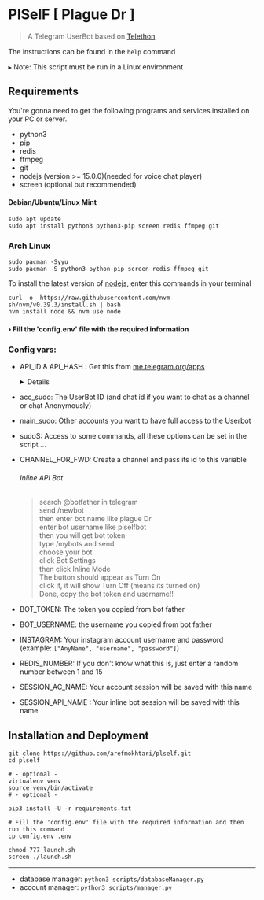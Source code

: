 
# PlSelF [ Plague Dr ]

> A Telegram UserBot based on [Telethon](https://github.com/LonamiWebs/Telethon)

 The instructions can be found in the `help` command

▸ Note: This script must be run in a Linux environment


## Requirements

You're gonna need to get the following programs and services installed on your PC or server.

* python3
* pip
* redis
* ffmpeg
* git
* nodejs (version >= 15.0.0)(needed for voice chat player)
* screen (optional but recommended)


#### Debian/Ubuntu/Linux Mint
```
sudo apt update
sudo apt install python3 python3-pip screen redis ffmpeg git
```

### Arch Linux
```
sudo pacman -Syyu
sudo pacman -S python3 python-pip screen redis ffmpeg git
```

To install the latest version of [nodejs](https://github.com/nvm-sh/nvm#installing-and-updating), enter this commands in your terminal
```
curl -o- https://raw.githubusercontent.com/nvm-sh/nvm/v0.39.3/install.sh | bash
nvm install node && nvm use node
```

#### › Fill the 'config.env' file with the required information


### Config vars:

* API_ID & API_HASH : Get this from [me.telegram.org/apps](me.telegram.org/apps)
  <details>

    > You need an API_ID & API_HASH to use this UserBot.
    >
    > Get the APP ID and API Hash at [my.telegram.org](https://my.telegram.org/apps)
    >
    > If you need help, [read this](https://telegra.ph/How-to-get-Telegram-APP-ID--API-HASH-02-08)
  </details>
* acc_sudo: The UserBot ID (and chat id if you want to chat as a channel or chat Anonymously)
* main_sudo: Other accounts you want to have full access to the Userbot
* sudoS: Access to some commands, all these options can be set in the script ...
* CHANNEL_FOR_FWD: Create a channel and pass its id to this variable
  ###### Inline API Bot
    > search @botfather in telegram <br>
    > send /newbot <br>
    > then enter bot name like plague Dr <br>
    > enter bot username like plselfbot <br>
    > then you will get bot token <br>
    > type /mybots and send <br>
    > choose your bot <br>
    > click Bot Settings <br>
    > then click Inline Mode <br>
    > The button should appear as Turn On <br>
    > click it, it will show Turn Off (means its turned on) <br>
    > Done, copy the bot token and username!! 
 
* BOT_TOKEN: The token you copied from bot father
* BOT_USERNAME:  the username you copied from bot father
* INSTAGRAM:  Your instagram account username and password (example: `["AnyName", "username", "password"]`)
* REDIS_NUMBER: If you don't know what this is, just enter a random number between 1 and 15
* SESSION_AC_NAME: Your account session will be saved with this name
* SESSION_API_NAME :  Your inline bot session will be saved with this name

## Installation and Deployment
```
git clone https://github.com/arefmokhtari/plself.git
cd plself

# - optional -
virtualenv venv
source venv/bin/activate
# - optional -

pip3 install -U -r requirements.txt

# Fill the 'config.env' file with the required information and then run this command
cp config.env .env

chmod 777 launch.sh
screen ./launch.sh

```

<hr>

* database manager: `python3 scripts/databaseManager.py`
* account manager: `python3 scripts/manager.py`
